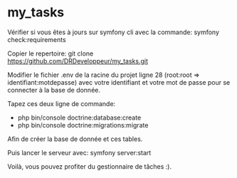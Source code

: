 # my_tasks

Vérifier si vous êtes à jours sur symfony cli avec la commande: symfony check:requirements

Copier le repertoire: git clone https://github.com/DRDeveloppeur/my_tasks.git

Modifier le fichier .env de la racine du projet ligne 28 (root:root => identifiant:motdepasse) avec votre identifiant et votre mot de passe pour se connecter à la base de donnée.

Tapez ces deux ligne de commande:
  - php bin/console doctrine:database:create
  - php bin/console doctrine:migrations:migrate

Afin de créer la base de donnée et ces tables.

Puis lancer le serveur avec: symfony server:start

Voilà, vous pouvez profiter du gestionnaire de tâches :).
